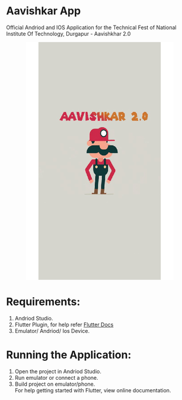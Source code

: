 # Aavishkar App
Official Andriod and IOS Application for the Technical Fest of National Institute Of Technology, Durgapur - Aavishkhar 2.0  

<p align="center">
  <img src="gifs/app.gif"/>
</p>

# Requirements:  
1. Andriod Studio.
2. Flutter Plugin, for help refer [Flutter Docs](https://flutter.dev/docs/get-started/install)
3. Emulator/ Andriod/ Ios Device.

# Running the Application:  
1. Open the project in Andriod Studio.  
2. Run emulator or connect a phone.  
3. Build project on emulator/phone.  
For help getting started with Flutter, view online documentation.  
